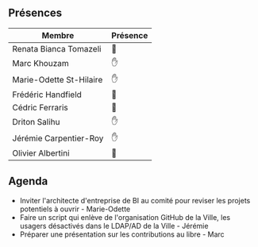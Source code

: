 ## Présences
<!---
Présent: &#x270B;
Absent: &#x1F464;
-->
Membre|Présence
-------|--------
Renata Bianca Tomazeli |  &#x1F464;
Marc Khouzam | &#x270B;
Marie-Odette St-Hilaire | &#x270B;
Frédéric Handfield | &#x1F464;
Cédric Ferraris | &#x1F464;
Driton Salihu | &#x270B;
Jérémie Carpentier-Roy | &#x270B;
Olivier Albertini | &#x1F464;

## Agenda
- Inviter l'architecte d'entreprise de BI au comité pour reviser les projets potentiels à ouvrir - Marie-Odette
- Faire un script qui enlève de l'organisation GitHub de la Ville, les usagers désactivés dans le LDAP/AD de la Ville - Jérémie
- Préparer une présentation sur les contributions au libre - Marc




